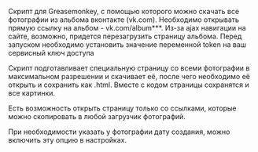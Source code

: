 Скрипт для Greasemonkey, с помощью которого можно скачать все фотографии из альбома вконтакте (vk.com).
Необходимо открывать прямую ссылку на альбом - vk.com/album***.
Из-за ajax навигации на сайте, возможно, придется перезагрузить страницу альбома.
Перед запуском необходимо установить значение переменной token на ваш сервисный ключ доступа

Скрипт подготавливает специальную страницу со всеми фотографии в максимальном разрешении и скачивает её, после чего необходимо её открыть и сохранить как .html.
Вместе с кодом страницы сохранятся и все картинки.

Есть возможность открыть страницу только со ссылками, которые можно скопировать в любой загрузчик фотографий.

При необходимости указать у фотографии дату создания, можно включить эту опцию в настройках.
